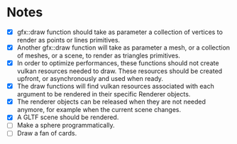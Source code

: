 # Notes

- [x] gfx::draw function should take as parameter a collection of vertices to render as points or lines primitives.
- [x] Another gfx::draw function will take as parameter a mesh, or a collection of meshes, or a scene, to render as triangles primitives.
- [x] In order to optimize performances, these functions should not create vulkan resources needed to draw. These resources should be created upfront, or asynchronously and used when ready.
- [x] The draw functions will find vulkan resources associated with each argument to be rendered in their specific Renderer objects.
- [x] The renderer objects can be released when they are not needed anymore, for example when the current scene changes.
- [x] A GLTF scene should be rendered.
- [ ] Make a sphere programmatically.
- [ ] Draw a fan of cards.
